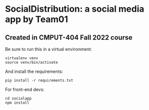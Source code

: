 # SocialDistribution: a social media app by Team01 
## Created in CMPUT-404 Fall 2022 course 

Be sure to run this in a virtual environment:
```
virtualenv venv
source venv/bin/activate
```
And install the requirements:
```
pip install -r requirements.txt
```

For front-end devs:
```
cd socialapp
npm install
```

